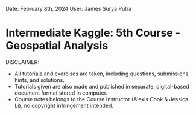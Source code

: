 Date: February 8th, 2024
User: James Surya Putra

# Intermediate Kaggle: 5th Course - Geospatial Analysis

DISCLAIMER:
- All tutorials and exercises are taken, including questions, submissions, hints, and solutions.
- Tutorials given are also made and published in separate, digital-based document format stored in computer.
- Course notes belongs to the Course Instructor (Alexis Cook & Jessica Li), no copyright infringement intended.
